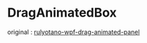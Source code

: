# DragAnimatedBox

original : [rulyotano-wpf-drag-animated-panel](https://github.com/rulyotano/wpf-drag-animated-panel.git)
